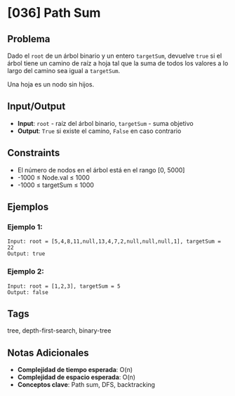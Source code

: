 # [036] Path Sum

## Problema

Dado el `root` de un árbol binario y un entero `targetSum`, devuelve `true` si el árbol tiene un camino de raíz a hoja tal que la suma de todos los valores a lo largo del camino sea igual a `targetSum`.

Una hoja es un nodo sin hijos.

## Input/Output
- **Input**: `root` - raíz del árbol binario, `targetSum` - suma objetivo
- **Output**: `True` si existe el camino, `False` en caso contrario

## Constraints
- El número de nodos en el árbol está en el rango [0, 5000]
- -1000 ≤ Node.val ≤ 1000
- -1000 ≤ targetSum ≤ 1000

## Ejemplos

### Ejemplo 1:
```
Input: root = [5,4,8,11,null,13,4,7,2,null,null,null,1], targetSum = 22
Output: true
```

### Ejemplo 2:
```
Input: root = [1,2,3], targetSum = 5
Output: false
```

## Tags
tree, depth-first-search, binary-tree

## Notas Adicionales
- **Complejidad de tiempo esperada**: O(n)
- **Complejidad de espacio esperada**: O(n)
- **Conceptos clave**: Path sum, DFS, backtracking